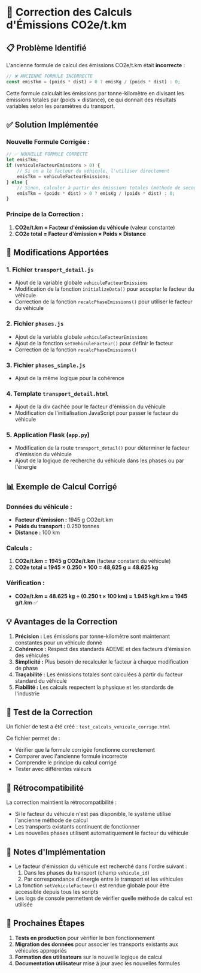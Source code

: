 # 🚛 Correction des Calculs d'Émissions CO2e/t.km

## 📋 Problème Identifié

L'ancienne formule de calcul des émissions CO2e/t.km était **incorrecte** :

```javascript
// ❌ ANCIENNE FORMULE INCORRECTE
const emisTkm = (poids * dist) > 0 ? emisKg / (poids * dist) : 0;
```

Cette formule calculait les émissions par tonne-kilomètre en divisant les émissions totales par (poids × distance), ce qui donnait des résultats variables selon les paramètres du transport.

## ✅ Solution Implémentée

### **Nouvelle Formule Corrigée :**

```javascript
// ✅ NOUVELLE FORMULE CORRECTE
let emisTkm;
if (vehiculeFacteurEmissions > 0) {
    // Si on a le facteur du véhicule, l'utiliser directement
    emisTkm = vehiculeFacteurEmissions;
} else {
    // Sinon, calculer à partir des émissions totales (méthode de secours)
    emisTkm = (poids * dist) > 0 ? emisKg / (poids * dist) : 0;
}
```

### **Principe de la Correction :**

1. **CO2e/t.km = Facteur d'émission du véhicule** (valeur constante)
2. **CO2e total = Facteur d'émission × Poids × Distance**

## 🔧 Modifications Apportées

### **1. Fichier `transport_detail.js`**
- Ajout de la variable globale `vehiculeFacteurEmissions`
- Modification de la fonction `initializeData()` pour accepter le facteur du véhicule
- Correction de la fonction `recalcPhaseEmissions()` pour utiliser le facteur du véhicule

### **2. Fichier `phases.js`**
- Ajout de la variable globale `vehiculeFacteurEmissions`
- Ajout de la fonction `setVehiculeFacteur()` pour définir le facteur
- Correction de la fonction `recalcPhaseEmissions()`

### **3. Fichier `phases_simple.js`**
- Ajout de la même logique pour la cohérence

### **4. Template `transport_detail.html`**
- Ajout de la div cachée pour le facteur d'émission du véhicule
- Modification de l'initialisation JavaScript pour passer le facteur du véhicule

### **5. Application Flask (`app.py`)**
- Modification de la route `transport_detail()` pour déterminer le facteur d'émission du véhicule
- Ajout de la logique de recherche du véhicule dans les phases ou par l'énergie

## 📊 Exemple de Calcul Corrigé

### **Données du véhicule :**
- **Facteur d'émission :** 1945 g CO2e/t.km
- **Poids du transport :** 0.250 tonnes
- **Distance :** 100 km

### **Calculs :**
1. **CO2e/t.km = 1945 g CO2e/t.km** (facteur constant du véhicule)
2. **CO2e total = 1945 × 0.250 × 100 = 48,625 g = 48.625 kg**

### **Vérification :**
- **CO2e/t.km = 48.625 kg ÷ (0.250 t × 100 km) = 1.945 kg/t.km = 1945 g/t.km** ✅

## 💡 Avantages de la Correction

1. **Précision :** Les émissions par tonne-kilomètre sont maintenant constantes pour un véhicule donné
2. **Cohérence :** Respect des standards ADEME et des facteurs d'émission des véhicules
3. **Simplicité :** Plus besoin de recalculer le facteur à chaque modification de phase
4. **Traçabilité :** Les émissions totales sont calculées à partir du facteur standard du véhicule
5. **Fiabilité :** Les calculs respectent la physique et les standards de l'industrie

## 🧪 Test de la Correction

Un fichier de test a été créé : `test_calculs_vehicule_corrige.html`

Ce fichier permet de :
- Vérifier que la formule corrigée fonctionne correctement
- Comparer avec l'ancienne formule incorrecte
- Comprendre le principe du calcul corrigé
- Tester avec différentes valeurs

## 🔄 Rétrocompatibilité

La correction maintient la rétrocompatibilité :
- Si le facteur du véhicule n'est pas disponible, le système utilise l'ancienne méthode de calcul
- Les transports existants continuent de fonctionner
- Les nouvelles phases utilisent automatiquement le facteur du véhicule

## 📝 Notes d'Implémentation

- Le facteur d'émission du véhicule est recherché dans l'ordre suivant :
  1. Dans les phases du transport (champ `vehicule_id`)
  2. Par correspondance d'énergie entre le transport et les véhicules
- La fonction `setVehiculeFacteur()` est rendue globale pour être accessible depuis tous les scripts
- Les logs de console permettent de vérifier quelle méthode de calcul est utilisée

## 🎯 Prochaines Étapes

1. **Tests en production** pour vérifier le bon fonctionnement
2. **Migration des données** pour associer les transports existants aux véhicules appropriés
3. **Formation des utilisateurs** sur la nouvelle logique de calcul
4. **Documentation utilisateur** mise à jour avec les nouvelles formules







